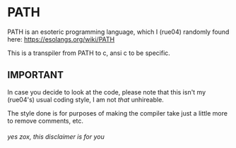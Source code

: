 # PATH

PATH is an esoteric programming language, which I (rue04) randomly found here: https://esolangs.org/wiki/PATH

This is a transpiler from PATH to c, ansi c to be specific.

## IMPORTANT

In case you decide to look at the code, please note that this isn't my (rue04's) usual coding style,
I am not *that* unhireable.

The style done is for purposes of making the compiler take just a little more to remove comments, etc.

###### yes zox, this disclaimer is for you
